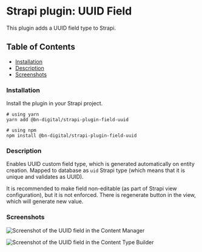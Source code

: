 # Strapi plugin: UUID Field

This plugin adds a UUID field type to Strapi.

## Table of Contents

- [Installation](#installation)
- [Description](#description)
- [Screenshots](#screenshots)

### Installation

Install the plugin in your Strapi project.

```shell
# using yarn
yarn add @bn-digital/strapi-plugin-field-uuid

# using npm
npm install @bn-digital/strapi-plugin-field-uuid
```

### Description

Enables UUID custom field type, which is generated automatically on entity creation. Mapped to database as `uid` Strapi type (which means that it is unique and validates as UUID).

It is recommended to make field non-editable (as part of Strapi view configuration), but it is not enforced. There is regenerate button in the view, which will generate new value.

### Screenshots

![Screenshot of the UUID field in the Content Manager](https://github.com/bn-digital/strapi/blob/latest/packages/strapi-plugin-field-uuid/docs/create-entity.png?raw=true)

![Screenshot of the UUID field in the Content Type Builder](https://github.com/bn-digital/strapi/blob/latest/packages/strapi-plugin-field-uuid/docs/add-custom-field.png?raw=true)
